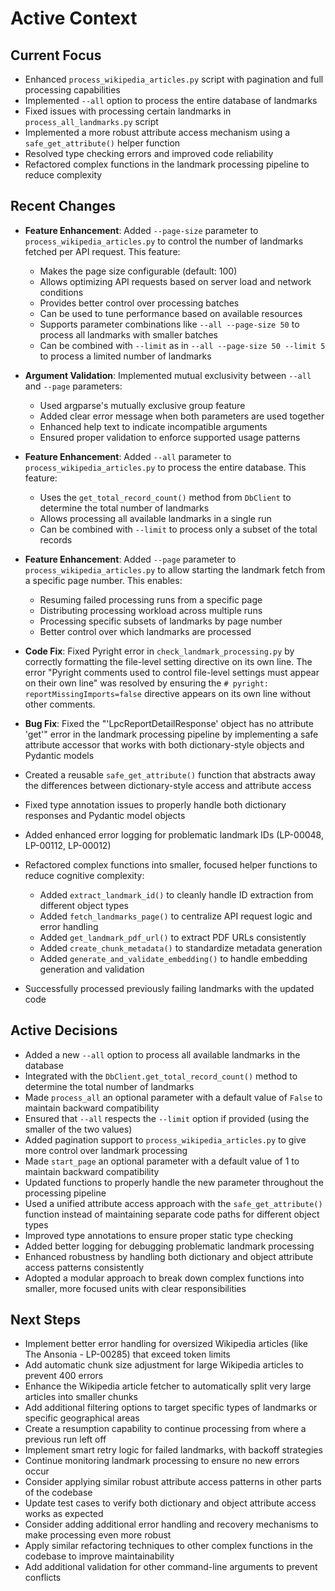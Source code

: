 # Active Context

## Current Focus

- Enhanced `process_wikipedia_articles.py` script with pagination and full processing capabilities
- Implemented `--all` option to process the entire database of landmarks
- Fixed issues with processing certain landmarks in `process_all_landmarks.py` script
- Implemented a more robust attribute access mechanism using a `safe_get_attribute()`
  helper function
- Resolved type checking errors and improved code reliability
- Refactored complex functions in the landmark processing pipeline to reduce complexity

## Recent Changes

- **Feature Enhancement**: Added `--page-size` parameter to `process_wikipedia_articles.py` to control the number of landmarks fetched per API request. This feature:
  - Makes the page size configurable (default: 100)
  - Allows optimizing API requests based on server load and network conditions
  - Provides better control over processing batches
  - Can be used to tune performance based on available resources
  - Supports parameter combinations like `--all --page-size 50` to process all landmarks with smaller batches
  - Can be combined with `--limit` as in `--all --page-size 50 --limit 5` to process a limited number of landmarks

- **Argument Validation**: Implemented mutual exclusivity between `--all` and `--page` parameters:
  - Used argparse's mutually exclusive group feature
  - Added clear error message when both parameters are used together
  - Enhanced help text to indicate incompatible arguments
  - Ensured proper validation to enforce supported usage patterns

- **Feature Enhancement**: Added `--all` parameter to `process_wikipedia_articles.py` to process the entire database. This feature:
  - Uses the `get_total_record_count()` method from `DbClient` to determine the total number of landmarks
  - Allows processing all available landmarks in a single run
  - Can be combined with `--limit` to process only a subset of the total records

- **Feature Enhancement**: Added `--page` parameter to `process_wikipedia_articles.py` to allow starting the landmark fetch from a specific page number. This enables:
  - Resuming failed processing runs from a specific page
  - Distributing processing workload across multiple runs
  - Processing specific subsets of landmarks by page number
  - Better control over which landmarks are processed

- **Code Fix**: Fixed Pyright error in `check_landmark_processing.py` by correctly
  formatting the file-level setting directive on its own line. The error "Pyright
  comments used to control file-level settings must appear on their own line" was
  resolved by ensuring the `# pyright: reportMissingImports=false` directive appears on
  its own line without other comments.

- **Bug Fix**: Fixed the "'LpcReportDetailResponse' object has no attribute 'get'" error
  in the landmark processing pipeline by implementing a safe attribute accessor that
  works with both dictionary-style objects and Pydantic models

- Created a reusable `safe_get_attribute()` function that abstracts away the differences
  between dictionary-style access and attribute access

- Fixed type annotation issues to properly handle both dictionary responses and Pydantic
  model objects

- Added enhanced error logging for problematic landmark IDs (LP-00048, LP-00112,
  LP-00012)

- Refactored complex functions into smaller, focused helper functions to reduce
  cognitive complexity:
  - Added `extract_landmark_id()` to cleanly handle ID extraction from different object
    types
  - Added `fetch_landmarks_page()` to centralize API request logic and error handling
  - Added `get_landmark_pdf_url()` to extract PDF URLs consistently
  - Added `create_chunk_metadata()` to standardize metadata generation
  - Added `generate_and_validate_embedding()` to handle embedding generation and
    validation

- Successfully processed previously failing landmarks with the updated code

## Active Decisions

- Added a new `--all` option to process all available landmarks in the database
- Integrated with the `DbClient.get_total_record_count()` method to determine the total number of landmarks
- Made `process_all` an optional parameter with a default value of `False` to maintain backward compatibility
- Ensured that `--all` respects the `--limit` option if provided (using the smaller of the two values)
- Added pagination support to `process_wikipedia_articles.py` to give more control over landmark processing
- Made `start_page` an optional parameter with a default value of 1 to maintain backward compatibility
- Updated functions to properly handle the new parameter throughout the processing pipeline
- Used a unified attribute access approach with the `safe_get_attribute()` function
  instead of maintaining separate code paths for different object types
- Improved type annotations to ensure proper static type checking
- Added better logging for debugging problematic landmark processing
- Enhanced robustness by handling both dictionary and object attribute access patterns
  consistently
- Adopted a modular approach to break down complex functions into smaller, more focused
  units with clear responsibilities

## Next Steps

- Implement better error handling for oversized Wikipedia articles (like The Ansonia - LP-00285) that exceed token limits
- Add automatic chunk size adjustment for large Wikipedia articles to prevent 400 errors
- Enhance the Wikipedia article fetcher to automatically split very large articles into smaller chunks
- Add additional filtering options to target specific types of landmarks or specific geographical areas
- Create a resumption capability to continue processing from where a previous run left off
- Implement smart retry logic for failed landmarks, with backoff strategies
- Continue monitoring landmark processing to ensure no new errors occur
- Consider applying similar robust attribute access patterns in other parts of the codebase
- Update test cases to verify both dictionary and object attribute access works as expected
- Consider adding additional error handling and recovery mechanisms to make processing even more robust
- Apply similar refactoring techniques to other complex functions in the codebase to improve maintainability
- Add additional validation for other command-line arguments to prevent conflicts
